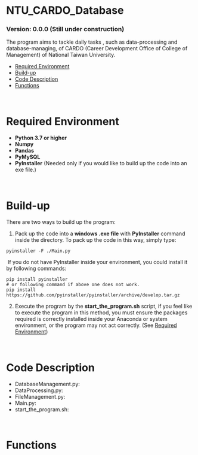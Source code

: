 # NTU_CARDO_Database

###  **Version**: 0.0.0 **(Still under construction)**

The program aims to tackle daily tasks , such as data-processing and database-managing, of CARDO (Career Development Office of College of Management) of National Taiwan University. 

* [Required Environment](required-environment)
* [Build-up](build-up)
* [Code Description](#code-description)
* [Functions](#functions)

<br>

# Required Environment
* **Python 3.7 or higher**
* **Numpy**
* **Pandas**
* **PyMySQL**
* **PyInstaller** (Needed only if you would like to build up the code into an exe file.)

<br>

# Build-up

There are two ways to build up the program:

1. Pack up the code into a **windows .exe file** with **PyInstaller** command inside the directory. To pack up the code in this way, simply type:

```shell
pyinstaller -F ./Main.py
```

​	If you do not have PyInstaller inside your environment, you could install it by following commands:

```shell
pip install pyinstaller
# or following command if above one does not work.
pip install https://github.com/pyinstaller/pyinstaller/archive/develop.tar.gz
```

2. Execute the program by the **start_the_program.sh** script, if you feel like to execute the program in this method, you must ensure the packages required is correctly installed inside your Anaconda or system environment, or the program may not act correctly. (See [Required Environment](#required-environment]))

<br>

# Code Description

* DatabaseManagement.py:
* DataProcessing.py:
* FileManagement.py:
* Main.py:
* start_the_program.sh:

<br>

# Functions



